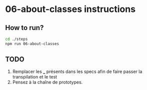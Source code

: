 # 06-about-classes instructions

## How to run?

```Bash
cd ./steps
npm run 06-about-classes
```

## TODO

1. Remplacer les <b>\_</b> présents dans les specs afin de faire passer la transpilation et le test
2. Pensez à la chaîne de prototypes.
